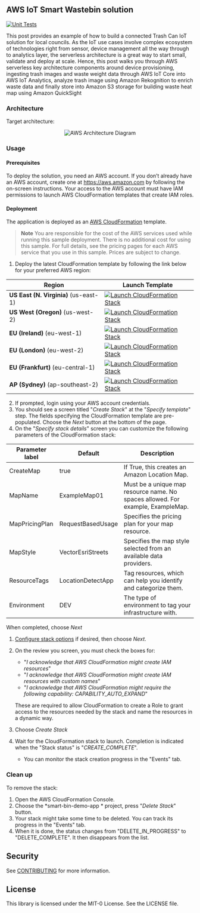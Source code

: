 ## AWS IoT Smart Wastebin solution

[![Unit Tests](https://github.com/aws-samples/aws-iot-smart-wastebin-solution/workflows/Unit%20Tests/badge.svg)](https://github.com/aws-samples/aws-iot-smart-wastebin-solution/actions)

This post provides an example of how to build a connected Trash Can IoT solution for local councils.
As the IoT use cases involve complex ecosystem of technologies right from sensor, device management
all the way through to analytics layer, the serverless architecture is a great way to start small, validate and
deploy at scale.
Hence, this post walks you through AWS serverless key architecture components around device
provisioning, ingesting trash images and waste weight data through AWS IoT Core into AWS IoT
Analytics, analyze trash image using Amazon Rekognition to enrich waste data and finally store into
Amazon S3 storage for building waste heat map using Amazon QuickSight

### Architecture

Target architecture:

<p align="center">
  <img src="docs/smart-wastebin-iot-architecture.png" alt="AWS Architecture Diagram" />
</p>


### Usage

#### Prerequisites

To deploy the solution, you need an AWS account. If you don’t already have an AWS account,
create one at <https://aws.amazon.com> by following the on-screen instructions.
Your access to the AWS account must have IAM permissions to launch AWS CloudFormation templates that create IAM roles.

#### Deployment

The application is deployed as an [AWS CloudFormation](https://aws.amazon.com/cloudformation) template.

> **Note**
You are responsible for the cost of the AWS services used while running this sample deployment. There is no additional
cost for using this sample. For full details, see the pricing pages for each AWS service that you use in this sample. Prices are subject to change.

1. Deploy the latest CloudFormation template by following the link below for your preferred AWS region:

| Region                                | Launch Template                                            |
|---------------------------------------|------------------------------------------------------------|
| **US East (N. Virginia)** (us-east-1) | [![Launch CloudFormation Stack](docs/deploy-to-aws.png)]() |
| **US West (Oregon)** (us-west-2)      | [![Launch CloudFormation Stack](docs/deploy-to-aws.png)]() |
| **EU (Ireland)** (eu-west-1)          | [![Launch CloudFormation Stack](docs/deploy-to-aws.png)]() |
| **EU (London)** (eu-west-2)           | [![Launch CloudFormation Stack](docs/deploy-to-aws.png)]() |
| **EU (Frankfurt)** (eu-central-1)     | [![Launch CloudFormation Stack](docs/deploy-to-aws.png)]() |
| **AP (Sydney)** (ap-southeast-2)      | [![Launch CloudFormation Stack](docs/deploy-to-aws.png)]() |

2. If prompted, login using your AWS account credentials.
1. You should see a screen titled "*Create Stack*" at the "*Specify template*" step. The fields specifying the CloudFormation
   template are pre-populated. Choose the *Next* button at the bottom of the page.
1. On the "*Specify stack details*" screen you can customize the following parameters of the CloudFormation stack:

| Parameter label | Default           | Description                                                                     |
|-----------------|-------------------|---------------------------------------------------------------------------------|
| CreateMap       | true              | If True, this creates an Amazon Location Map.                                   |
| MapName         | ExampleMap01      | Must be a unique map resource name. No spaces allowed. For example, ExampleMap. |
| MapPricingPlan  | RequestBasedUsage | Specifies the pricing plan for your map resource.                               |
| MapStyle        | VectorEsriStreets | Specifies the map style selected from an available data providers.              |
| ResourceTags    | LocationDetectApp | Tag resources, which can help you identify and categorize them.                 |
| Environment     | DEV               | The type of environment to tag your infrastructure with.                        |

When completed, choose *Next*
1. [Configure stack options](https://docs.aws.amazon.com/AWSCloudFormation/latest/UserGuide/cfn-console-add-tags.html) if desired, then choose *Next*.
1. On the review you screen, you must check the boxes for:
    * "*I acknowledge that AWS CloudFormation might create IAM resources*"
    * "*I acknowledge that AWS CloudFormation might create IAM resources with custom names*"
    * "*I acknowledge that AWS CloudFormation might require the following capability: CAPABILITY_AUTO_EXPAND*"

   These are required to allow CloudFormation to create a Role to grant access to the resources needed by the stack and name the resources in a dynamic way.
1. Choose *Create Stack*
1. Wait for the CloudFormation stack to launch. Completion is indicated when the "Stack status" is "*CREATE_COMPLETE*".
    * You can monitor the stack creation progress in the "Events" tab.

### Clean up

To remove the stack:

1. Open the AWS CloudFormation Console.
1. Choose the *smart-bin-demo-app * project, press "*Delete Stack*" button.
1. Your stack might take some time to be deleted. You can track its progress in the "Events" tab.
1. When it is done, the status changes from "DELETE_IN_PROGRESS" to "DELETE_COMPLETE". It then disappears from the list.



## Security

See [CONTRIBUTING](CONTRIBUTING.md#security-issue-notifications) for more information.

## License

This library is licensed under the MIT-0 License. See the LICENSE file.
